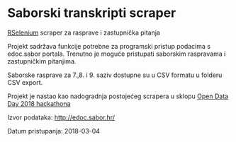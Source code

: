 # Saborski transkripti scraper
[RSelenium](https://github.com/ropensci/RSelenium) scraper za rasprave i zastupnička pitanja

Projekt sadržava funkcije potrebne za programski pristup podacima s edoc.sabor portala. Trenutno je moguće pristupati saborskim raspravama i zastupničkim pitanjima.

Saborske rasprave za 7.,8. i 9. saziv dostupne su u CSV formatu u folderu CSV export.

Projekt je nastao kao nadogradnja postojećeg scrapera u sklopu [Open Data Day 2018 hackathona](https://www.meetup.com/HrOpen/events/247705753/)

Izvor podataka: http://edoc.sabor.hr/

Datum pristupanja: 2018-03-04

  
